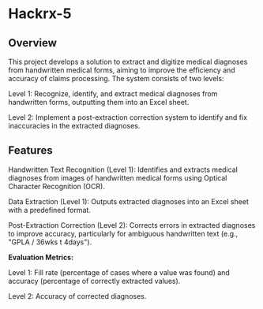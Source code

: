 # Hackrx-5
## Overview

This project develops a solution to extract and digitize medical diagnoses from handwritten medical forms, aiming to improve the efficiency and accuracy of claims processing. The system consists of two levels:


Level 1: Recognize, identify, and extract medical diagnoses from handwritten forms, outputting them into an Excel sheet.

Level 2: Implement a post-extraction correction system to identify and fix inaccuracies in the extracted diagnoses.

## Features

Handwritten Text Recognition (Level 1): Identifies and extracts medical diagnoses from images of handwritten medical forms using Optical Character Recognition (OCR).

Data Extraction (Level 1): Outputs extracted diagnoses into an Excel sheet with a predefined format.

Post-Extraction Correction (Level 2): Corrects errors in extracted diagnoses to improve accuracy, particularly for ambiguous handwritten text (e.g., "GPLA / 36wks t 4days").

**Evaluation Metrics:**

Level 1: Fill rate (percentage of cases where a value was found) and accuracy (percentage of correctly extracted values).

Level 2: Accuracy of corrected diagnoses.

